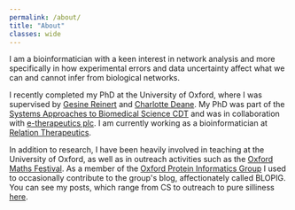 ```yaml
---
permalink: /about/
title: "About"
classes: wide
---
```


I am a bioinformatician with a keen interest in network analysis and more specifically in how experimental errors and data uncertainty affect what we can and cannot infer from biological networks.

I recently completed my PhD at the University of Oxford, where I was supervised by [Gesine Reinert](http://www.stats.ox.ac.uk/~reinert/) and [Charlotte Deane](http://www.stats.ox.ac.uk/~deane/#). My PhD was part of the [Systems Approaches to Biomedical Science CDT](https://www.sabsr3.ox.ac.uk/home) and was in collaboration with [e-therapeutics plc](https://www.etherapeutics.co.uk/). I am currently working as a bioinformatician at [Relation Therapeutics](https://www.relationrx.com/). 

In addition to research, I have been heavily involved in teaching at the University of Oxford, as well as in outreach activities such as the [Oxford Maths Festival](https://mathsfest.web.ox.ac.uk/home). As a member of the [Oxford Protein Informatics Group](http://opig.stats.ox.ac.uk/) I used to occasionally contribute to the group's blog, affectionately called BLOPIG. You can see my posts, which range from CS to outreach to pure silliness [here](https://www.blopig.com/blog/author/lyuba/).
